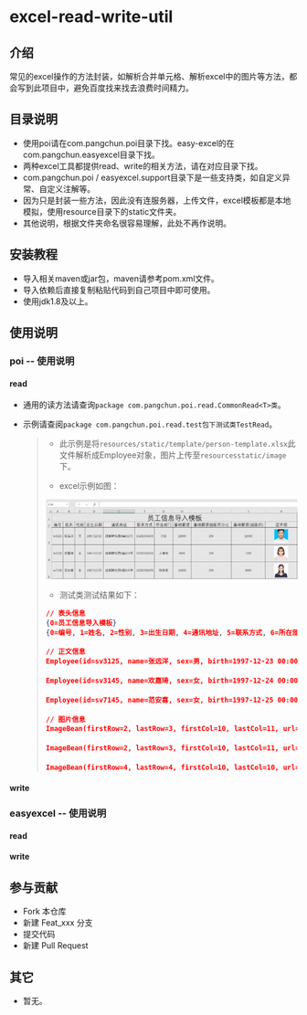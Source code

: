 # excel-read-write-util

## 介绍
常见的excel操作的方法封装，如解析合并单元格、解析excel中的图片等方法，都会写到此项目中，避免百度找来找去浪费时间精力。

## 目录说明
- 使用poi请在com.pangchun.poi目录下找。easy-excel的在com.pangchun.easyexcel目录下找。
- 两种excel工具都提供read、write的相关方法，请在对应目录下找。
- com.pangchun.poi / easyexcel.support目录下是一些支持类，如自定义异常、自定义注解等。
- 因为只是封装一些方法，因此没有连服务器，上传文件，excel模板都是本地模拟，使用resource目录下的static文件夹。
- 其他说明，根据文件夹命名很容易理解，此处不再作说明。


## 安装教程

- 导入相关maven或jar包，maven请参考pom.xml文件。
- 导入依赖后直接复制粘贴代码到自己项目中即可使用。
- 使用jdk1.8及以上。

## 使用说明

### poi -- 使用说明

#### read

- 通用的读方法请查询`package com.pangchun.poi.read.CommonRead<T>类`。

- 示例请查阅`package com.pangchun.poi.read.test包下测试类TestRead`。

  >- 此示例是将`resources/static/template/person-template.xlsx`此文件解析成Employee对象，图片上传至`resourcesstatic/image`下。
  >
  >- excel示例如图：
  >
  >  ![image-20210606175222009](assets/image-20210606175222009.png)
  >
  >- 测试类测试结果如下：
  >
  >  ```json
  >  // 表头信息
  >  {0=员工信息导入模板}
  >  {0=编号, 1=姓名, 2=性别, 3=出生日期, 4=通讯地址, 5=联系方式, 6=所在部门, 7=基础薪资, 8=基础薪资抽取百分比, 9=基础薪资(抽取后), 10=证件照}
  >  
  >  // 正文信息
  >  Employee(id=sv3125, name=张远洋, sex=男, birth=1997-12-23 00:00:00, address=成都孵化园9座813号, phoneNumber=15282350478, departmentName=IT部, salary=20000, percent=0.22, salaryAfterPercent=15600.0, imageUrl=null)
  >  
  >  Employee(id=sv3145, name=欢嘉琦, sex=女, birth=1997-12-24 00:00:00, address=成都孵化园9座814号, phoneNumber=15282350478, departmentName=人事部, salary=9000, percent=0.20, salaryAfterPercent=7200.0, imageUrl=null)
  >  
  >  Employee(id=sv7145, name=范安喜, sex=女, birth=1997-12-25 00:00:00, address=成都孵化园9座815号, phoneNumber=15282350478, departmentName=财务部, salary=10000, percent=0.20, salaryAfterPercent=8000.0, imageUrl=null)
  >  
  >  // 图片信息
  >  ImageBean(firstRow=2, lastRow=3, firstCol=10, lastCol=11, url=F:\码云\excel-read-write-util\excel-util\src\main\resources\static\image\0.9287804194053441.jpeg)
  >  
  >  ImageBean(firstRow=2, lastRow=3, firstCol=10, lastCol=11, url=F:\码云\excel-read-write-util\excel-util\src\main\resources\static\image\0.4538432944414583.jpeg)
  >  
  >  ImageBean(firstRow=4, lastRow=4, firstCol=10, lastCol=10, url=F:\码云\excel-read-write-util\excel-util\src\main\resources\static\image\0.21050767499360856.jpeg)
  >  ```

#### write

### easyexcel -- 使用说明

#### read

#### write

## 参与贡献

- Fork 本仓库
- 新建 Feat_xxx 分支
- 提交代码
- 新建 Pull Request


## 其它

- 暂无。

